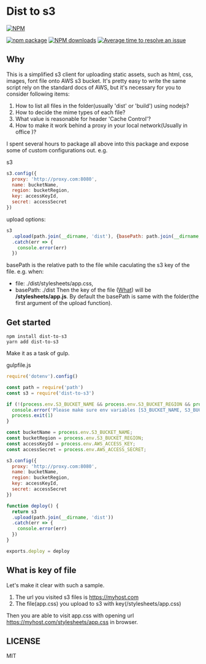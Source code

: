 # Dist to s3
[![NPM](https://nodei.co/npm/dist-to-s3.png?stars&downloads)](https://nodei.co/npm/dist-to-s3/)


[![npm package](https://img.shields.io/npm/v/dist-to-s3.svg?style=flat-square)](https://www.npmjs.org/package/dist-to-s3)
[![NPM downloads](http://img.shields.io/npm/dm/dist-to-s3.svg?style=flat-square)](https://npmjs.org/package/dist-to-s3)
[![Average time to resolve an issue](http://isitmaintained.com/badge/resolution/wangpin34/dist-to-s3.svg)](http://isitmaintained.com/project/wangpin34/dist-to-s3 "Average time to resolve an issue")
## Why

This is a simplified s3 client for uploading static assets, such as html, css, images, font file onto AWS s3 bucket. It's pretty easy to write the same script rely on the standard docs of AWS, but it's necessary for you to consider following items:
1. How to list all files in the folder(usually 'dist' or 'build') using nodejs? 
2. How to decide the mime types of each file?
3. What value is reasonable for header 'Cache Control'?
4. How to make it work behind a proxy in your local network(Usually in office )?

I spent several hours to package all above into this package and expose some of custom configurations out. e.g.


s3
```javascript
s3.config({
  proxy: 'http://proxy.com:8080',
  name: bucketName,
  region: bucketRegion,
  key: accessKeyId,
  secret: accessSecret
})
```

upload options:
```javascript
s3
  .upload(path.join(__dirname, 'dist'), {basePath: path.join(__dirname, 'dist')})
  .catch(err => {
    console.error(err)
  })
```
basePath is the relative path to the file while caculating the s3 key of the file.
e.g.
when: 
* file: ./dist/stylesheets/app.css, 
* basePath: ./dist
Then the key of the file ([What](#what-is-key-of-file)) will be **/stylesheets/app.js**. By default the basePath is same with the folder(the first argument of the upload function).

## Get started

```
npm install dist-to-s3
yarn add dist-to-s3
```

Make it as a task of gulp.

gulpfile.js
```javascript
require('dotenv').config()

const path = require('path')
const s3 = require('dist-to-s3')

if (!(process.env.S3_BUCKET_NAME && process.env.S3_BUCKET_REGION && process.env.AWS_ACCESS_KEY && process.env.AWS_ACCESS_SECRET)) {
  console.error('Please make sure env variables [S3_BUCKET_NAME, S3_BUCKET_REGION, AWS_ACCESS_KEY, AWS_ACCESS_SECRET] are provided correctly and then try again')
  process.exit(1)
}

const bucketName = process.env.S3_BUCKET_NAME;
const bucketRegion = process.env.S3_BUCKET_REGION;
const accessKeyId = process.env.AWS_ACCESS_KEY;
const accessSecret = process.env.AWS_ACCESS_SECRET;

s3.config({
  proxy: 'http://proxy.com:8080',
  name: bucketName,
  region: bucketRegion,
  key: accessKeyId,
  secret: accessSecret
})

function deploy() {
  return s3
  .upload(path.join(__dirname, 'dist'))
  .catch(err => {
    console.error(err)
  })
}

exports.deploy = deploy
```

## What is key of file
Let's make it clear with such a sample.
1. The url you visited s3 files is https://myhost.com
2. The file(app.css) you upload to s3 with key(/stylesheets/app.css)

Then you are able to visit app.css with opening url https://myhost.com/stylesheets/app.css in browser.

## LICENSE
MIT

